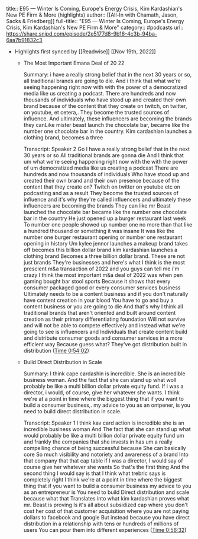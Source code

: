 title:: E95 —  Winter Is Coming, Europe's Energy Crisis, Kim Kardashian's New PE Firm & More (highlights)
author:: [[All-In with Chamath, Jason, Sacks & Friedberg]]
full-title:: "E95 —  Winter Is Coming, Europe's Energy Crisis, Kim Kardashian's New PE Firm & More"
category:: #podcasts
url:: https://share.snipd.com/episode/2e5177d8-9b16-4c3b-94ba-6aa7b91832c3

- Highlights first synced by [[Readwise]] [[Nov 19th, 2022]]
	- The Most Important Emana Deal of 20 22
	  
	  Summary:
	  i have a really strong belief that in the next 30 years or so, all traditional brands are going to die. And i think that what we're seeing happening right now with with the power of a democratized media like us creating a podcast. There are hundreds and now thousands of individuals who have stood up and created their own brand because of the content that they create on twitch, on twitter, on youtube, et cetera,. They become the trusted sources of influence. And ultimately, these influencers are becoming the brands they canLike mister beast launch the chocolate bar, became like the number one chocolate bar in the country. Kim cardashian launches a clothing brand, becomes a three
	  
	  Transcript:
	  Speaker 2
	  Go I have a really strong belief that in the next 30 years or so All traditional brands are gonna die And I think that um what we're seeing happening right now with the with the power of um democratized media like us creating a podcast There are hundreds and now thousands of individuals Who have stood up and created their own brand and their own presence because of the content that they create on? Twitch on twitter on youtube etc on podcasting and as a result They become the trusted sources of influence and it's why they're called influencers and ultimately these influencers are becoming the brands They can like mr Beast launched the chocolate bar became like the number one chocolate bar in the country He just opened up a burger restaurant last week To number one people showed up number one no more than that like a hundred thousand or something it was insane It was like the number one burger restaurant opening or number one restaurant opening in history Um kylee jennor launches a makeup brand takes off becomes this billion dollar brand kim kardashian launches a clothing brand Becomes a three billion dollar brand. These are not just brands They're businesses and here's what I think is the most prescient m&a transaction of 2022 and you guys can tell me i'm crazy I think the most important m&a deal of 2022 was when pen gaming bought bar stool sports Because it shows that every consumer packaged good or every consumer services business Ultimately needs to be a content business and if you don't naturally have content creation in your blood You have to go and buy a content business or you are going to die And that's why I think all traditional brands that aren't oriented and built around content creation as their primary differentiating foundation Will not survive and will not be able to compete effectively and instead what we're going to see is influencers and Individuals that create content build and distribute consumer goods and consumer services in a more efficient way Because guess what? They've got distribution built in distribution ([Time 0:54:02](https://share.snipd.com/snip/231e29d4-2ee8-4386-9381-6f1458a520c4))
	- Build Direct Distribution in Scale
	  
	  Summary:
	  I think cape cardashin is incredible. She is an incredible business woman. And the fact that she can stand up what woll probably be like a multi billion dollar private equity fund. If i was a director, i would, of course, give her whatever she wants. I think we're at a point in time where the biggest thing that if you want to build a consumer business,. my advice to you as an ontpener, is you need to build direct distribution in scale.
	  
	  Transcript:
	  Speaker 1
	  I think kav card action is incredible she is an incredible business woman And The fact that she can stand up what would probably be like a multi billion dollar private equity fund um and frankly the companies that she invests in has um a really compelling chance of being successful because She can basically core So much visibility and notoriety and awareness of a brand Into that company that that cap table if I was a director, I would say of course give her whatever she wants So that's the first thing And the second thing I would say is that I think what trebric says is completely right I think we're at a point in time where the biggest thing that if you want to build a consumer business my advice to you as an entrepreneur is You need to build Direct distribution and scale because what that Translates into what kim kardashian proves what mr. Beast is proving Is it's all about subsidized cap where you don't cost her cost of that customer acquisition where you are not paying dollars to facebook and google But instead because you have direct distribution in a relationship with tens or hundreds of millions of users You can pour them into different experiences ([Time 0:56:32](https://share.snipd.com/snip/d42e58a7-efc8-49e1-856a-cd2c38c8e780))
